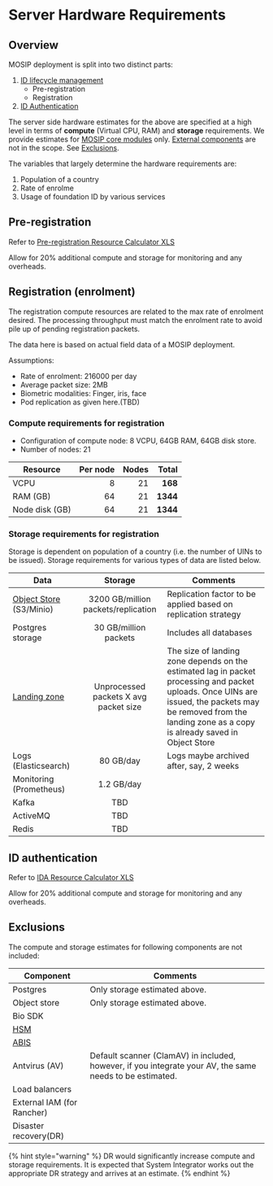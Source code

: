 # Server Hardware Requirements

## Overview

MOSIP deployment is split into two distinct parts:

1. [ID lifecycle management](../../id-lifecycle-management.md)
   * Pre-registration
   * Registration
2. [ID Authentication](../../id-authentication.md)

The server side hardware estimates for the above are specified at a high level in terms of **compute** (Virtual CPU, RAM) and **storage** requirements. We provide estimates for [MOSIP core modules](https://github.com/mosip/mosip-infra/tree/release-1.2.0/deployment/v3/mosip) only. [External components](https://github.com/mosip/mosip-infra/tree/release-1.2.0/deployment/v3/external) are not in the scope. See [Exclusions](server-hardware-requirements.md#exclusions).

The variables that largely determine the hardware requirements are:

1. Population of a country
2. Rate of enrolme
3. Usage of foundation ID by various services

## Pre-registration

Refer to [Pre-registration Resource Calculator XLS](../../\_files/pre-reg-resource-calculator.xls)

Allow for 20% additional compute and storage for monitoring and any overheads.

## Registration (enrolment)

The registration compute resources are related to the max rate of enrolment desired. The processing throughput must match the enrolment rate to avoid pile up of pending registration packets.

The data here is based on actual field data of a MOSIP deployment.

Assumptions:

* Rate of enrolment: 216000 per day
* Average packet size: 2MB
* Biometric modalities: Finger, iris, face
* Pod replication as given here.(TBD)

### Compute requirements for registration

* Configuration of compute node: 8 VCPU, 64GB RAM, 64GB disk store.
* Number of nodes: 21

| Resource       | Per node | Nodes |    Total |
| -------------- | -------: | ----: | -------: |
| VCPU           |        8 |    21 |  **168** |
| RAM (GB)       |       64 |    21 | **1344** |
| Node disk (GB) |       64 |    21 | **1344** |

### Storage requirements for registration

Storage is dependent on population of a country (i.e. the number of UINs to be issued). Storage requirements for various types of data are listed below.

| Data                                                                                                                                                                     |                Storage                | Comments                                                                                                                                                                                                         |
| ------------------------------------------------------------------------------------------------------------------------------------------------------------------------ | :-----------------------------------: | ---------------------------------------------------------------------------------------------------------------------------------------------------------------------------------------------------------------- |
| [Object Store ](https://github.com/mosip/mosip-infra/tree/1.2.0.1/deployment/v3/external/object-store/minio)(S3/Minio)                                                   |  3200 GB/million packets/replication  | Replication factor to be applied based on replication strategy                                                                                                                                                   |
| Postgres storage                                                                                                                                                         |         30 GB/million packets         | Includes all databases                                                                                                                                                                                           |
| [Landing zone](https://github.com/mosip/registration/blob/release-1.2.0/registration-processor/init/registration-processor-packet-receiver-stage/README.md#landing-zone) | Unprocessed packets X avg packet size | The size of landing zone depends on the estimated lag in packet processing and packet uploads. Once UINs are issued, the packets may be removed from the landing zone as a copy is already saved in Object Store |
| Logs (Elasticsearch)                                                                                                                                                     |               80 GB/day               | Logs maybe archived after, say, 2 weeks                                                                                                                                                                          |
| Monitoring (Prometheus)                                                                                                                                                  |               1.2 GB/day              |                                                                                                                                                                                                                  |
| Kafka                                                                                                                                                                    |                  TBD                  |                                                                                                                                                                                                                  |
| ActiveMQ                                                                                                                                                                 |                  TBD                  |                                                                                                                                                                                                                  |
| Redis                                                                                                                                                                    |                  TBD                  |                                                                                                                                                                                                                  |

## ID authentication

Refer to [IDA Resource Calculator XLS](../../\_files/ida-resource-calculator.xlsx)

Allow for 20% additional compute and storage for monitoring and any overheads.

## Exclusions

The compute and storage estimates for following components are not included:

| Component                  | Comments                                                                                                 |
| -------------------------- | -------------------------------------------------------------------------------------------------------- |
| Postgres                   | Only storage estimated above.                                                                            |
| Object store               | Only storage estimated above.                                                                            |
| Bio SDK                    |                                                                                                          |
| [HSM](../../hsm.md)        |                                                                                                          |
| [ABIS](../../abis.md)      |                                                                                                          |
| Antvirus (AV)              | Default scanner (ClamAV) in included, however, if you integrate your AV, the same needs to be estimated. |
| Load balancers             |                                                                                                          |
| External IAM (for Rancher) |                                                                                                          |
| Disaster recovery(DR)      |                                                                                                          |

{% hint style="warning" %}
DR would significantly increase compute and storage requirements. It is expected that System Integrator works out the appropriate DR strategy and arrives at an estimate.
{% endhint %}
